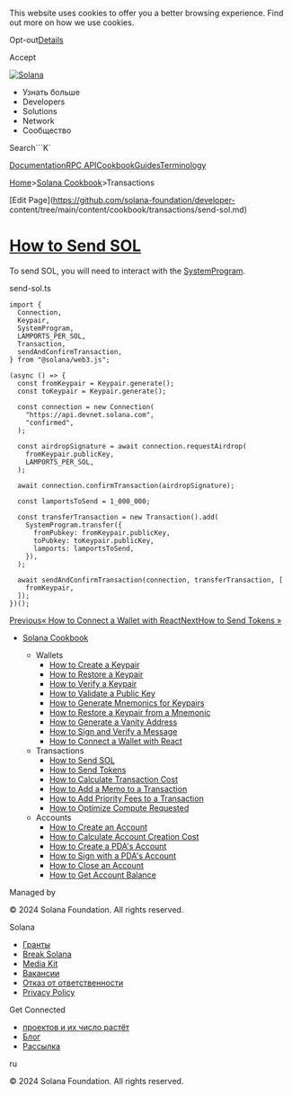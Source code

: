This website uses cookies to offer you a better browsing experience. Find out
more on how we use cookies.

Opt-out[Details](/ru/privacy-policy#collection-of-information)

Accept

[![Solana](/_next/static/media/logotype-dark.f79d530d.svg)](/ru)

  * Узнать больше
  * Developers
  * Solutions
  * Network
  * Сообщество

Search```K`

[Documentation](/ru/docs)[RPC
API](/ru/docs/rpc)[Cookbook](/ru/developers/cookbook)[Guides](/ru/developers/guides)[Terminology](/ru/docs/terminology)

[Home](/ru)>[Solana Cookbook](/ru/developers/cookbook)>Transactions

[Edit Page](https://github.com/solana-foundation/developer-
content/tree/main/content/cookbook/transactions/send-sol.md)

# [How to Send SOL](/ru/developers/cookbook/transactions/send-sol)

To send SOL, you will need to interact with the
[SystemProgram](https://docs.solanalabs.com/runtime/programs#system-program).

send-sol.ts

    
    
    import {
      Connection,
      Keypair,
      SystemProgram,
      LAMPORTS_PER_SOL,
      Transaction,
      sendAndConfirmTransaction,
    } from "@solana/web3.js";
     
    (async () => {
      const fromKeypair = Keypair.generate();
      const toKeypair = Keypair.generate();
     
      const connection = new Connection(
        "https://api.devnet.solana.com",
        "confirmed",
      );
     
      const airdropSignature = await connection.requestAirdrop(
        fromKeypair.publicKey,
        LAMPORTS_PER_SOL,
      );
     
      await connection.confirmTransaction(airdropSignature);
     
      const lamportsToSend = 1_000_000;
     
      const transferTransaction = new Transaction().add(
        SystemProgram.transfer({
          fromPubkey: fromKeypair.publicKey,
          toPubkey: toKeypair.publicKey,
          lamports: lamportsToSend,
        }),
      );
     
      await sendAndConfirmTransaction(connection, transferTransaction, [
        fromKeypair,
      ]);
    })();

[Previous« How to Connect a Wallet with
React](/ru/developers/cookbook/wallets/connect-wallet-react)[NextHow to Send
Tokens »](/ru/developers/cookbook/transactions/send-tokens)

  * [Solana Cookbook](/ru/developers/cookbook)

    * Wallets
      * [How to Create a Keypair](/ru/developers/cookbook/wallets/create-keypair)
      * [How to Restore a Keypair](/ru/developers/cookbook/wallets/restore-keypair)
      * [How to Verify a Keypair](/ru/developers/cookbook/wallets/verify-keypair)
      * [How to Validate a Public Key](/ru/developers/cookbook/wallets/check-publickey)
      * [How to Generate Mnemonics for Keypairs](/ru/developers/cookbook/wallets/generate-mnemonic)
      * [How to Restore a Keypair from a Mnemonic](/ru/developers/cookbook/wallets/restore-from-mnemonic)
      * [How to Generate a Vanity Address](/ru/developers/cookbook/wallets/generate-vanity-address)
      * [How to Sign and Verify a Message](/ru/developers/cookbook/wallets/sign-message)
      * [How to Connect a Wallet with React](/ru/developers/cookbook/wallets/connect-wallet-react)
    * Transactions
      * [How to Send SOL](/ru/developers/cookbook/transactions/send-sol)
      * [How to Send Tokens](/ru/developers/cookbook/transactions/send-tokens)
      * [How to Calculate Transaction Cost](/ru/developers/cookbook/transactions/calculate-cost)
      * [How to Add a Memo to a Transaction](/ru/developers/cookbook/transactions/add-memo)
      * [How to Add Priority Fees to a Transaction](/ru/developers/cookbook/transactions/add-priority-fees)
      * [How to Optimize Compute Requested](/ru/developers/cookbook/transactions/optimize-compute)
    * Accounts
      * [How to Create an Account](/ru/developers/cookbook/accounts/create-account)
      * [How to Calculate Account Creation Cost](/ru/developers/cookbook/accounts/calculate-rent)
      * [How to Create a PDA's Account](/ru/developers/cookbook/accounts/create-pda-account)
      * [How to Sign with a PDA's Account](/ru/developers/cookbook/accounts/sign-with-pda)
      * [How to Close an Account](/ru/developers/cookbook/accounts/close-account)
      * [How to Get Account Balance](/ru/developers/cookbook/accounts/get-account-balance)

Managed by

[](/ru)

[](/youtube)[](/twitter)[](/discord)[](/reddit)[](/github)[](/telegram)

© 2024 Solana Foundation. All rights reserved.

Solana

  * [Гранты](https://solana.org/grants)
  * [Break Solana](https://break.solana.com/)
  * [Media Kit](/ru/branding)
  * [Вакансии](https://jobs.solana.com/)
  * [Отказ от ответственности](/ru/tos)
  * [Privacy Policy](/ru/privacy-policy)

Get Connected

  * [проектов и их число растёт](/ru/ecosystem)
  * [Блог](/ru/news)
  * [Рассылка](/ru/newsletter)

ru

© 2024 Solana Foundation. All rights reserved.

